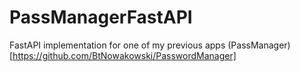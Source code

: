 # PassManagerFastAPI

FastAPI implementation for one of my previous apps (PassManager)[https://github.com/BtNowakowski/PasswordManager]

